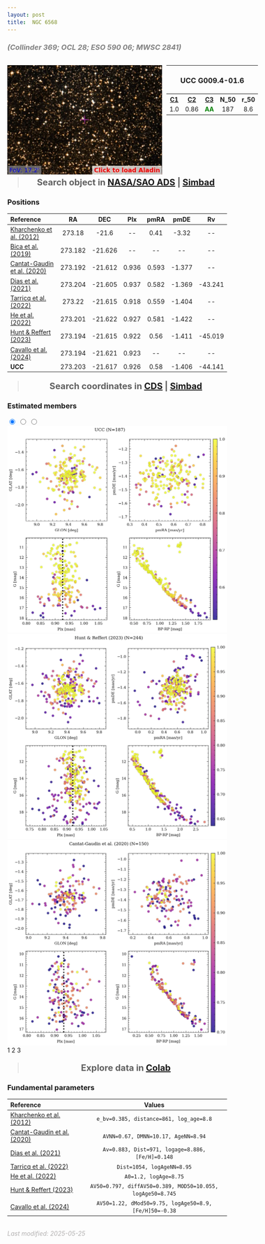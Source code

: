 ```yaml
---
layout: post
title:  NGC 6568
---
```

<h3><span style="color: #808080;"><i>(Collinder 369; OCL 28; ESO 590 06; MWSC 2841)</i></span></h3><div style="display: flex; justify-content: space-between; width:720px;height:250px">
<div style="text-align: center;">

<!-- Static image + data attributes for FOV and target -->
<img id="aladin_img"
     data-umami-event="aladin_load"
     src="https://raw.githubusercontent.com/ucc23/Q1N/main/plots/ngc6568_aladin.webp"
     alt="Click to load Aladin Lite" 
     style="width:355px;height:250px; cursor: pointer;"
     data-fov="0.287" 
     data-target="273.203 -21.617"/>
<!-- Div to contain Aladin Lite viewer -->
<div id="aladin-lite-div" style="width:355px;height:250px;display:none;"></div>
<!-- Aladin Lite script (will be loaded after the image is clicked) -->
<script src="{{ site.baseurl }}/scripts/aladin_load.js"></script>

</div>
<!-- Left block -->

<table style="text-align: center; width:355px;height:250px;">
  <!-- Row 1 (title) -->
  <tr>
    <td colspan="5"><h3>UCC G009.4-01.6</h3></td>
  </tr>
  <!-- Row 2 -->
  <tr>
    <th><a href="https://ucc.ar/faq#what-are-the-c1-c2-and-c3-parameters" title="Photometric class">C1</a></th>
    <th><a href="https://ucc.ar/faq#what-are-the-c1-c2-and-c3-parameters" title="Density class">C2</a></th>
    <th><a href="https://ucc.ar/faq#what-are-the-c1-c2-and-c3-parameters" title="Combined class">C3</a></th>
    <th><div title="Stars with membership probability >50%">N_50</div></th>
    <th><div title="Radius that contains half the members [arcmin]">r_50</div></th>
  </tr>
  <!-- Row 3 -->
  <tr>
    <td>1.0</td>
    <td>0.86</td>
    <td><span style="color: green; font-weight: bold;">A</span><span style="color: green; font-weight: bold;">A</span></td>
    <td>187</td>
    <td>8.6</td>
  </tr>
</table>
</div>

> <p style="text-align:center; font-weight: bold; font-size:20px">Search object in <a data-umami-event="nasa_search" href="https://ui.adsabs.harvard.edu/search/q=%20collection%3Aastronomy%20body%3A%22NGC%206568%22&sort=date%20desc%2C%20bibcode%20desc&p_=0" target="_blank">NASA/SAO ADS</a> | <a data-umami-event="simbad_search" href="https://simbad.cds.unistra.fr/simbad/sim-id-refs?Ident=ngc6568" target="_blank">Simbad</a></p>


### Positions

| Reference    | RA    | DEC   | Plx  | pmRA  | pmDE   |  Rv  |
| :---         | :---: | :---: | :---: | :---: | :---: | :---: |
|[Kharchenko et al. (2012)](https://ui.adsabs.harvard.edu/abs/2012A%26A...543A.156K) | 273.18 | -21.6 | -- | 0.41 | -3.32 | -- |
|[Bica et al. (2019)](https://ui.adsabs.harvard.edu/abs/2019AJ....157...12B) | 273.182 | -21.626 | -- | -- | -- | -- |
|[Cantat-Gaudin et al. (2020)](https://ui.adsabs.harvard.edu/abs/2020A%26A...640A...1C) | 273.192 | -21.612 | 0.936 | 0.593 | -1.377 | -- |
|[Dias et al. (2021)](https://ui.adsabs.harvard.edu/abs/2021MNRAS.504..356D) | 273.204 | -21.605 | 0.937 | 0.582 | -1.369 | -43.241 |
|[Tarricq et al. (2022)](https://ui.adsabs.harvard.edu/abs/2022A%26A...659A..59T) | 273.22 | -21.615 | 0.918 | 0.559 | -1.404 | -- |
|[He et al. (2022)](https://ui.adsabs.harvard.edu/abs/2022ApJS..262....7H) | 273.201 | -21.622 | 0.927 | 0.581 | -1.422 | -- |
|[Hunt & Reffert (2023)](https://ui.adsabs.harvard.edu/abs/2023A%26A...673A.114H) | 273.194 | -21.615 | 0.922 | 0.56 | -1.411 | -45.019 |
|[Cavallo et al. (2024)](https://ui.adsabs.harvard.edu/abs/2024AJ....167...12C) | 273.194 | -21.621 | 0.923 | -- | -- | -- |
| **UCC** |273.203 | -21.617 | 0.926 | 0.58 | -1.406 | -44.141 |

> <p style="text-align:center; font-weight: bold; font-size:20px">Search coordinates in <a data-umami-event="cds_coord_search" href="https://cdsportal.u-strasbg.fr/?target=273.203,-21.617" target="_blank">CDS</a> | <a data-umami-event="simbad_coord_search" href="https://simbad.cds.unistra.fr/mobile/object_list.html?coord=273.203%20-21.617&output=json&radius=5&userEntry=ngc6568" target="_blank">Simbad</a></p>

### Estimated members

<div class="carousel">
<input type="radio" name="radio-btn" id="slide1" checked>
<input type="radio" name="radio-btn" id="slide2">
<input type="radio" name="radio-btn" id="slide3">
<div class="slides">
<div class="slide">
<a href="https://raw.githubusercontent.com/ucc23/Q1N/main/plots/ngc6568.webp" target="_blank">
<img src="https://raw.githubusercontent.com/ucc23/Q1N/main/plots/ngc6568.webp" alt="NGC 6568 UCC">
</a>
</div>
<div class="slide">
<a href="https://raw.githubusercontent.com/ucc23/Q1N/main/plots/ngc6568_HUNT23.webp" target="_blank">
<img src="https://raw.githubusercontent.com/ucc23/Q1N/main/plots/ngc6568_HUNT23.webp" alt="NGC 6568 HUNT23">
</a>
</div>
<div class="slide">
<a href="https://raw.githubusercontent.com/ucc23/Q1N/main/plots/ngc6568_CANTAT20.webp" target="_blank">
<img src="https://raw.githubusercontent.com/ucc23/Q1N/main/plots/ngc6568_CANTAT20.webp" alt="NGC 6568 CANTAT20">
</a>
</div>
</div>
<div class="indicators">
<label for="slide1">1</label>
<label for="slide2">2</label>
<label for="slide3">3</label>
</div>
</div>


> <p style="text-align:center; font-weight: bold; font-size:20px">Explore data in <a data-umami-event="colab" href="https://colab.research.google.com/github/ucc23/ucc/blob/main/assets/notebook.ipynb" target="_blank">Colab</a></p>


### Fundamental parameters

| Reference |  Values |
| :---         |     :---:      |
| [Kharchenko et al. (2012)](https://ui.adsabs.harvard.edu/abs/2012A%26A...543A.156K) | `e_bv=0.385, distance=861, log_age=8.8` |
| [Cantat-Gaudin et al. (2020)](https://ui.adsabs.harvard.edu/abs/2020A%26A...640A...1C) | `AVNN=0.67, DMNN=10.17, AgeNN=8.94` |
| [Dias et al. (2021)](https://ui.adsabs.harvard.edu/abs/2021MNRAS.504..356D) | `Av=0.883, Dist=971, logage=8.886, [Fe/H]=0.148` |
| [Tarricq et al. (2022)](https://ui.adsabs.harvard.edu/abs/2022A%26A...659A..59T) | `Dist=1054, logAgeNN=8.95` |
| [He et al. (2022)](https://ui.adsabs.harvard.edu/abs/2022ApJS..262....7H) | `A0=1.2, logAge=8.75` |
| [Hunt & Reffert (2023)](https://ui.adsabs.harvard.edu/abs/2023A%26A...673A.114H) | `AV50=0.797, diffAV50=0.389, MOD50=10.055, logAge50=8.745` |
| [Cavallo et al. (2024)](https://ui.adsabs.harvard.edu/abs/2024AJ....167...12C) | `AV50=1.22, dMod50=9.75, logAge50=8.9, [Fe/H]50=-0.38` |

<br>
<font color="b3b1b1"><i>Last modified: 2025-05-25</i></font>
